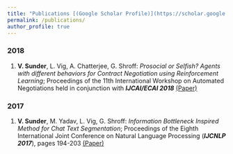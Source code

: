 ```yaml
---
title: "Publications [(Google Scholar Profile)](https://scholar.google.co.in/citations?user=hBbYJnIAAAAJ&hl=en)"
permalink: /publications/
author_profile: true
---
```


### 2018

1. __V. Sunder__, L. Vig, A. Chatterjee, G. Shroff: _Prosocial or Selfish? Agents with different behaviors for Contract Negotiation using Reinforcement Learning_; Proceedings of the 11th International Workshop on Automated Negotiations held in conjunction with ___IJCAI/ECAI 2018___ [(Paper)](https://vishalsunder.github.io/files/acan_arxiv.pdf)

### 2017

1. __V. Sunder__, M. Yadav, L. Vig, G. Shroff: _Information Bottleneck Inspired Method for Chat Text Segmentation_; Proceedings of the Eighth International Joint Conference on Natural Language Processing (___IJCNLP 2017___), pages 194-203 [(Paper)](vishalsunder.github.io/files/ijcnlp2017.pdf)
